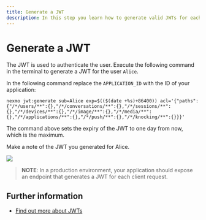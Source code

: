 ```yaml
---
title: Generate a JWT
description: In this step you learn how to generate valid JWTs for each User in your Conversation
---
```


# Generate a JWT

The JWT is used to authenticate the user. Execute the following command in the terminal to generate a JWT for the user `Alice`.

In the following command replace the `APPLICATION_ID` with the ID of your application:

``` shell
nexmo jwt:generate sub=Alice exp=$(($(date +%s)+86400)) acl='{"paths":{"/*/users/**":{},"/*/conversations/**":{},"/*/sessions/**":{},"/*/devices/**":{},"/*/image/**":{},"/*/media/**":{},"/*/applications/**":{},"/*/push/**":{},"/*/knocking/**":{}}}'
```

The command above sets the expiry of the JWT to one day from now, which is the maximum.

Make a note of the JWT you generated for Alice.

![](/screenshots/tutorials/client-sdk/generated-jwt-key.png)

> **NOTE**: In a production environment, your application should expose an endpoint that generates a JWT for each client request.

## Further information

* [Find out more about JWTs](/concepts/guides/authentication#jwts)
